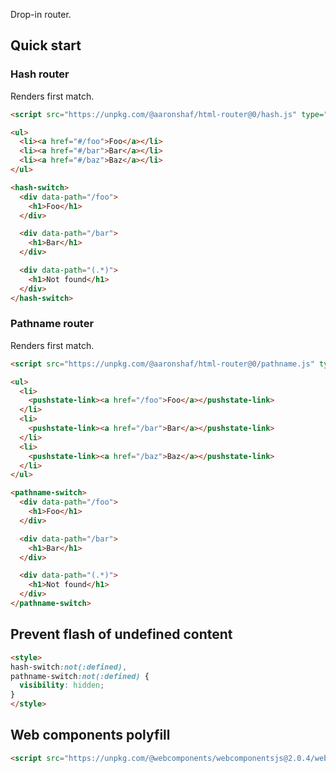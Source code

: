 Drop-in router.

## Quick start

### Hash router

Renders first match.

```html
<script src="https://unpkg.com/@aaronshaf/html-router@0/hash.js" type="module"></script>
```

```html
<ul>
  <li><a href="#/foo">Foo</a></li>
  <li><a href="#/bar">Bar</a></li>
  <li><a href="#/baz">Baz</a></li>
</ul>
```

```html
<hash-switch>
  <div data-path="/foo">
    <h1>Foo</h1>
  </div>

  <div data-path="/bar">
    <h1>Bar</h1>
  </div>

  <div data-path="(.*)">
    <h1>Not found</h1>
  </div>
</hash-switch>
```

### Pathname router

Renders first match.

```html
<script src="https://unpkg.com/@aaronshaf/html-router@0/pathname.js" type="module"></script>
```

```html
<ul>
  <li>
    <pushstate-link><a href="/foo">Foo</a></pushstate-link>
  </li>
  <li>
    <pushstate-link><a href="/bar">Bar</a></pushstate-link>
  </li>
  <li>
    <pushstate-link><a href="/baz">Baz</a></pushstate-link>
  </li>
</ul>
```

```html
<pathname-switch>
  <div data-path="/foo">
    <h1>Foo</h1>
  </div>

  <div data-path="/bar">
    <h1>Bar</h1>
  </div>

  <div data-path="(.*)">
    <h1>Not found</h1>
  </div>
</pathname-switch>
```

## Prevent flash of undefined content

```html
<style>
hash-switch:not(:defined),
pathname-switch:not(:defined) {
  visibility: hidden;
}
</style>
```

## Web components polyfill

```html
<script src="https://unpkg.com/@webcomponents/webcomponentsjs@2.0.4/webcomponents-loader.js"></script>
```
